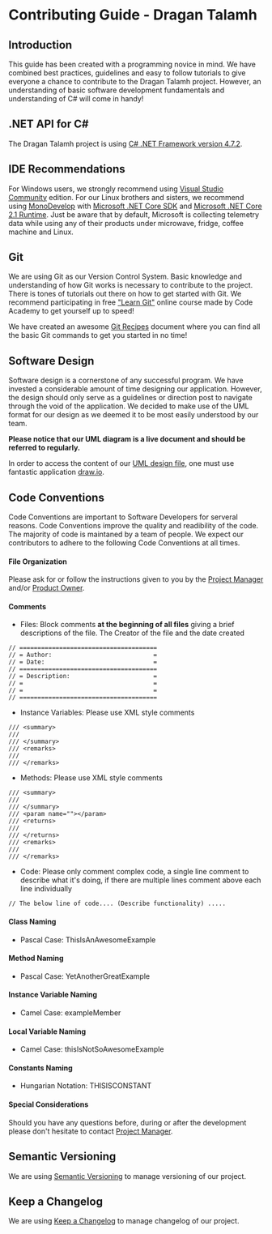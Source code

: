 # Contributing Guide - Dragan Talamh


## Introduction
This guide has been created with a programming novice in mind. We have combined best practices, guidelines and easy to follow tutorials to give everyone a chance to contribute to the Dragan Talamh project. However, an understanding of basic software development fundamentals and understanding of C# will come in handy!

## .NET API for C#
The Dragan Talamh project is using [C# .NET Framework version 4.7.2](https://docs.microsoft.com/en-us/dotnet/api/?view=netframework-4.7.2).

## IDE Recommendations
For Windows users, we strongly recommend using [Visual Studio Community](https://visualstudio.microsoft.com/vs/community/) edition. For our Linux brothers and sisters, we recommend using [MonoDevelop](https://www.monodevelop.com/) with [Microsoft .NET Core SDK](https://dotnet.microsoft.com/download/linux-package-manager/ubuntu18-04/sdk-current) and [Microsoft .NET Core 2.1 Runtime](https://dotnet.microsoft.com/download/linux-package-manager/ubuntu18-04/runtime-2.1.12). Just be aware that by default, Microsoft is collecting telemetry data while using any of their products under microwave, fridge, coffee machine and Linux.

## Git
We are using Git as our Version Control System. Basic knowledge and understanding of how Git works is necessary to contribute to the project. There is tones of tutorials out there on how to get started with Git. We recommend participating in free ["Learn Git"](https://www.codecademy.com/learn/learn-git) online course made by Code Academy to get yourself up to speed!

We have created an awesome [Git Recipes](https://github.com/fedpy/DraganTalamh/blob/master/docs/GIT_RECIPES.md) document where you can find all the basic Git commands to get you started in no time!

## Software Design
Software design is a cornerstone of any successful program. We have invested a considerable amount of time designing our application. However, the design should only serve as a guidelines or direction post to navigate through the void of the application. We decided to make use of the UML format for our design as we deemed it to be most easily understood by our team.

**Please notice that our UML diagram is a live document and should be referred to regularly.**

In order to access the content of our [UML design file](https://github.com/fedpy/DraganTalamh/blob/master/docs/Dragan-Talamh-UML.drawio), one must use fantastic application [draw.io](https://www.draw.io).

## Code Conventions
Code Conventions are important to Software Developers for serveral reasons. Code Conventions improve the quality and readibility of the code. The majority of code is maintaned by a team of people. We expect our contributors to adhere to the following Code Conventions at all times.

#### File Organization
Please ask for or follow the instructions given to you by the [Project Manager](https://github.com/fedpy) and/or [Product Owner](https://github.com/Mark-Barry).

#### Comments
- Files: Block comments **at the beginning of all files** giving a brief descriptions of the file. The Creator of the file and the date created
```
// ======================================
// = Author:                            =
// = Date:                              =
// ======================================
// = Description:                       =
// =                                    =
// =                                    =
// ======================================
```

- Instance Variables: Please use XML style comments
```
/// <summary>
/// 
/// </summary>
/// <remarks>
/// 
/// </remarks>
```

- Methods: Please use XML style comments
```
/// <summary>
/// 
/// </summary>
/// <param name=""></param>
/// <returns>
/// 
/// </returns>
/// <remarks>
/// 
/// </remarks>
```

- Code: Please only comment complex code, a single line comment to describe what it's doing, if there are multiple lines comment above each line individually
```
// The below line of code.... (Describe functionality) .....
```

#### Class Naming
- Pascal Case: ThisIsAnAwesomeExample

#### Method Naming
- Pascal Case: YetAnotherGreatExample

#### Instance Variable Naming
- Camel Case: exampleMember

#### Local Variable Naming
- Camel Case: thisIsNotSoAwesomeExample

#### Constants Naming
- Hungarian Notation: THISISCONSTANT

#### Special Considerations
Should you have any questions before, during or after the development please don't hesitate to contact [Project Manager](https://github.com/fedpy).

## Semantic Versioning
We are using [Semantic Versioning](https://semver.org/spec/v2.0.0.html) to manage versioning of our project.

## Keep a Changelog
We are using [Keep a Changelog](https://keepachangelog.com/en/1.0.0) to manage changelog of our project.
